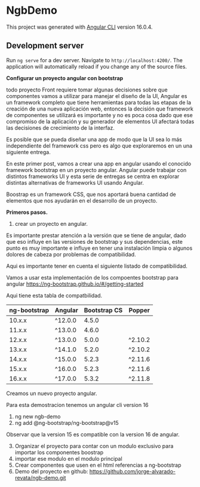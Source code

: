 # NgbDemo

This project was generated with [Angular CLI](https://github.com/angular/angular-cli) version 16.0.4.

## Development server

Run `ng serve` for a dev server. Navigate to `http://localhost:4200/`. The application will automatically reload if you change any of the source files.

**Configurar un proyecto angular con bootstrap**

todo proyecto Front requiere tomar algunas decisiones sobre que componentes vamos a utilizar para manejar el diseño de la UI, 
Angular es un framework completo que tiene herramientas para todas las etapas de la creación de una nueva aplicación web, entonces la decisión que framework de componentes 
se utilizará es importante y no es poca cosa dado que ese compromiso de la aplicación y su generador de elementos UI afectará todas las decisiones de crecimiento de la interfaz.

Es posible que se pueda diseñar una app de modo que la UI sea lo más independiente del framework css pero es algo que exploraremos en un una siguiente entrega. 

En este primer post, vamos a crear una app en angular usando el conocido framework bootstrap en un proyecto angular. Angular puede trabajar con distintos frameworks UI y esta serie de entregas se centra en explorar distintas alternativas de frameworks UI usando Angular.

Boostrap es un framework CSS, que nos aportará buena cantidad de elementos que nos ayudarán en el desarrollo de un proyecto.

**Primeros pasos.**

1. crear un proyecto en angular.

Es importante prestar atención a la versión que se tiene de angular, dado que eso influye en las versiones de bootstrap y sus dependencias, este punto es muy importante e influye en tener una instalación limpia o algunos dolores de cabeza por problemas de compatibilidad.


Aqui es importante tener en cuenta el siguiente listado de compatibilidad.

Vamos a usar esta implementación de los compoentes bootstrap para angular
https://ng-bootstrap.github.io/#/getting-started

Aqui tiene esta tabla de compatbilidad.


|ng-bootstrap	|Angular	        |Bootstrap CS	|Popper |
|---------------|-------------------|---------------|-------|
|10.x.x			|^12.0.0			|4.5.0          |       |
|11.x.x			|^13.0.0			|4.6.0	        |       |
|12.x.x			|^13.0.0			|5.0.0		    |^2.10.2|
|13.x.x		    |^14.1.0			|5.2.0		    |^2.10.2|
|14.x.x			|^15.0.0			|5.2.3		    |^2.11.6|
|15.x.x			|^16.0.0			|5.2.3		    |^2.11.6|
|16.x.x			|^17.0.0    		|5.3.2		    |^2.11.8|

Creamos un nuevo proyecto angular.

Para esta demostracion tenemos un angular cli version 16

1. ng new ngb-demo
2. ng add @ng-bootstrap/ng-bootstrap@v15

Observar que la version 15 es compatible con la version 16 de angular.

3. Organizar el proyecto para contar con un modulo exclusivo para importar los componentes boostrap
4. importar ese modulo en el modulo principal
5. Crear componentes que usen en el html referencias a ng-bootstrap
6. Demo del proyecto en github: https://github.com/jorge-alvarado-revata/ngb-demo.git